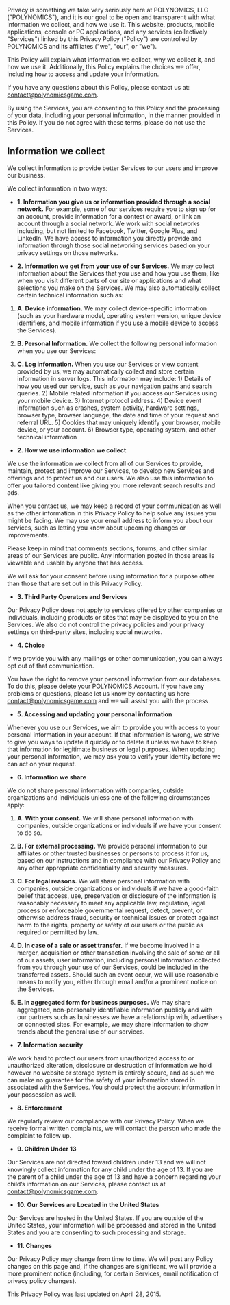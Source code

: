 Privacy is something we take very seriously here at POLYNOMICS, LLC ("POLYNOMICS"), and it is our goal to be open and transparent with what information we collect, and how we use it. This website, products, mobile applications, console or PC applications, and any services (collectively "Services") linked by this Privacy Policy ("Policy") are controlled by POLYNOMICS and its affiliates ("we", "our", or "we").

This Policy will explain what information we collect, why we collect it, and how we use it. Additionally, this Policy explains the choices we offer, including how to access and update your information.

If you have any questions about this Policy, please contact us at: contact@polynomicsgame.com. 

By using the Services, you are consenting to this Policy and the processing of your data, including your personal information, in the manner provided in this Policy. If you do not agree with these terms, please do not use the Services. 

## Information we collect

We collect information to provide better Services to our users and improve our business.

We collect information in two ways:

* **1. Information you give us or information provided through a social network.** For example, some of our services require you to sign up for an account, provide information for a contest or award, or link an account through a social network. We work with social networks including, but not limited to Facebook, Twitter, Google Plus, and LinkedIn. We have access to information you directly provide and information through those social networking services based on your privacy settings on those networks.

* **2. Information we get from your use of our Services.** We may collect information about the Services that you use and how you use them, like when you visit different parts of our site or applications and what selections you make on the Services. We may also automatically collect certain technical information such as:
1. **A. Device information.** We may collect device-specific information (such as your hardware model, operating system version, unique device identifiers, and mobile information if you use a mobile device to access the Services). 

2. **B. Personal Information.** We collect the following personal information when you use our Services: <!-- !!! email -->

3. **C. Log information.** When you use our Services or view content provided by us, we may automatically collect and store certain information in server logs.  This information may include: 1) Details of how you used our service, such as your navigation paths and search queries. 2) Mobile related information if you access our Services using your mobile device. 3) Internet protocol address. 4) Device event information such as crashes, system activity, hardware settings, browser type, browser language, the date and time of your request and referral URL. 5) Cookies that may uniquely identify your browser, mobile device, or your account. 6) Browser type, operating system, and other technical information

* **2. How we use information we collect**

We use the information we collect from all of our Services to provide, maintain, protect and improve our Services, to develop new Services and offerings and to protect us and our users. We also use this information to offer you tailored content like giving you more relevant search results and ads. 

When you contact us, we may keep a record of your communication as well as the other information in this Privacy Policy to help solve any issues you might be facing. We may use your email address to inform you about our services, such as letting you know about upcoming changes or improvements. 

Please keep in mind that comments sections, forums, and other similar areas of our Services are public. Any information posted in those areas is viewable and usable by anyone that has access.

We will ask for your consent before using information for a purpose other than those that are set out in this Privacy Policy.

* **3. Third Party Operators and Services**

Our Privacy Policy does not apply to services offered by other companies or individuals, including products or sites that may be displayed to you on the Services.  We also do not control the privacy policies and your privacy settings on third-party sites, including social networks. 

<!-- For further information, please see the relevant privacy policies for each Third Party Operator: -->

* **4. Choice**

If we provide you with any mailings or other communication, you can always opt out of that communication.

You have the right to remove your personal information from our databases.  To do this, please delete your POLYNOMICS Account. If you have any problems or questions, please let us know by contacting us here contact@polynomicsgame.com and we will assist you with the process. 

* **5. Accessing and updating your personal information**

Whenever you use our Services, we aim to provide you with access to your personal information in your account. If that information is wrong, we strive to give you ways to update it quickly or to delete it unless we have to keep that information for legitimate business or legal purposes. When updating your personal information, we may ask you to verify your identity before we can act on your request.

* **6. Information we share**

We do not share personal information with companies, outside organizations and individuals unless one of the following circumstances apply:

1. **A. With your consent.** We will share personal information with companies, outside organizations or individuals if we have your consent to do so. 

2. **B. For external processing.** We provide personal information to our affiliates or other trusted businesses or persons to process it for us, based on our instructions and in compliance with our Privacy Policy and any other appropriate confidentiality and security measures.

3. **C. For legal reasons.** We will share personal information with companies, outside organizations or individuals if we have a good-faith belief that access, use, preservation or disclosure of the information is reasonably necessary to meet any applicable law, regulation, legal process or enforceable governmental request, detect, prevent, or otherwise address fraud, security or technical issues or protect against harm to the rights, property or safety of our users or the public as required or permitted by law.

4. **D. In case of a sale or asset transfer.** If we become involved in a merger, acquisition or other transaction involving the sale of some or all of our assets, user information, including personal information collected from you through your use of our Services, could be included in the transferred assets. Should such an event occur, we will use reasonable means to notify you, either through email and/or a prominent notice on the Services.

5. **E. In aggregated form for business purposes.** We may share aggregated, non-personally identifiable information publicly and with our partners such as businesses we have a relationship with, advertisers or connected sites. For example, we may share information to show trends about the general use of our services.

* **7. Information security**

We work hard to protect our users from unauthorized access to or unauthorized alteration, disclosure or destruction of information we hold however no website or storage system is entirely secure, and as such we can make no guarantee for the safety of your information stored in associated with the Services.  You should protect the account information in your possession as well.

* **8. Enforcement**

We regularly review our compliance with our Privacy Policy. When we receive formal written complaints, we will contact the person who made the complaint to follow up. 

* **9. Children Under 13**

Our Services are not directed toward children under 13 and we will not knowingly collect information for any child under the age of 13.  If you are the parent of a child under the age of 13 and have a concern regarding your child’s information on our Services, please contact us at contact@polynomicsgame.com.

* **10. Our Services are Located in the United States**

Our Services are hosted in the United States. If you are outside of the United States, your information will be processed and stored in the United States and you are consenting to such processing and storage.

* **11. Changes**

Our Privacy Policy may change from time to time. We will post any Policy changes on this page and, if the changes are significant, we will provide a more prominent notice (including, for certain Services, email notification of privacy policy changes).

This Privacy Policy was last updated on April 28, 2015.
